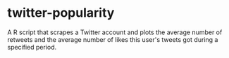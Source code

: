 # twitter-popularity
A R script that scrapes a Twitter account and plots the average number of retweets and the average number of likes this user's tweets got during a specified period.
